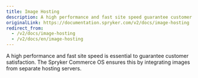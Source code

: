```yaml
---
title: Image Hosting
description: A high performance and fast site speed guarantee customer satisfaction. The SCOS ensures this by integrating images from separate hosting servers.
originalLink: https://documentation.spryker.com/v2/docs/image-hosting
redirect_from:
  - /v2/docs/image-hosting
  - /v2/docs/en/image-hosting
---
```


A high performance and fast site speed is essential to guarantee customer satisfaction. The Spryker Commerce OS ensures this by integrating images from separate hosting servers.
